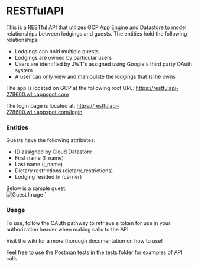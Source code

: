 # RESTfulAPI
This is a RESTful API that utilizes GCP App Engine and Datastore to model relationships between lodgings and guests. 
The entities hold the following relationships:
* Lodgings can hold multiple guests 
* Lodgings are owned by particular users
* Users are identified by JWT's assigned using Google's third party OAuth system
* A user can only view and manipulate the lodgings that (s)he owns 

The app is located on GCP at the following root URL: https://restfulapi-278600.wl.r.appspot.com

The login page is located at: https://restfulapi-278600.wl.r.appspot.com/login
### Entities
Guests have the following attributes:
* ID assigned by Cloud Datastore
* First name (f_name)
* Last name (l_name)
* Dietary restrictions (dietary_restrictions)
* Lodging resided In (carrier)   

Below is a sample guest:  
![Guest Image](https://imgur.com/f1bZZZA)                   `

### Usage
To use, follow the OAuth pathway to retrieve a token for use in your authorization header when making calls to the API

Visit the wiki for a more thorough documentation on how to use!

Feel free to use the Postman tests in the tests folder for examples of API calls
